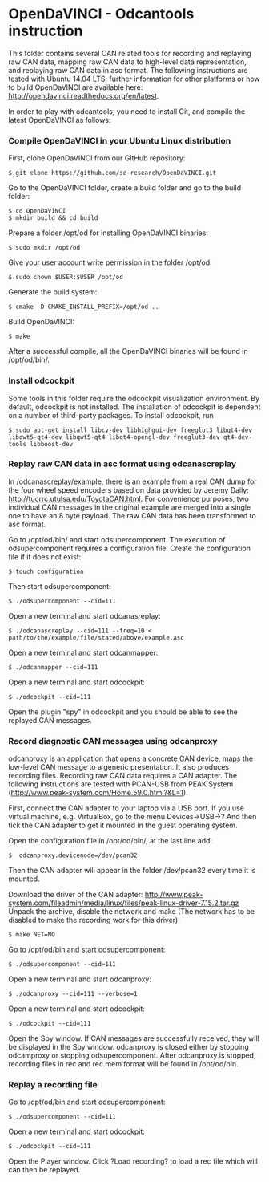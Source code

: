 # OpenDaVINCI - Odcantools instruction

This folder contains several CAN related tools for recording and replaying raw CAN data, mapping raw CAN data to high-level data representation, and replaying raw CAN data in asc format. The following instructions are tested with Ubuntu 14.04 LTS; further information for other platforms or how to build OpenDaVINCI are available here: http://opendavinci.readthedocs.org/en/latest.

In order to play with odcantools, you need to install Git, and compile the latest OpenDaVINCI as follows:

### Compile OpenDaVINCI in your Ubuntu Linux distribution

First, clone OpenDaVINCI from our GitHub repository:

    $ git clone https://github.com/se-research/OpenDaVINCI.git

Go to the OpenDaVINCI folder, create a build folder and go to the build folder:

    $ cd OpenDaVINCI
    $ mkdir build && cd build

Prepare a folder /opt/od for installing OpenDaVINCI binaries:

    $ sudo mkdir /opt/od
   
Give your user account write permission in the folder /opt/od:

    $ sudo chown $USER:$USER /opt/od

Generate the build system:

    $ cmake -D CMAKE_INSTALL_PREFIX=/opt/od ..
    
Build OpenDaVINCI:

    $ make
    
After a successful compile, all the OpenDaVINCI binaries will be found in /opt/od/bin/.

### Install odcockpit

Some tools in this folder require the odcockpit visualization environment. By default, odcockpit is not installed. The installation of odcockpit is dependent on a number of third-party packages. To install odcockpit, run

    $ sudo apt-get install libcv-dev libhighgui-dev freeglut3 libqt4-dev libqwt5-qt4-dev libqwt5-qt4 libqt4-opengl-dev freeglut3-dev qt4-dev-tools libboost-dev

### Replay raw CAN data in asc format using odcanascreplay

In /odcanascreplay/example, there is an example from a real CAN dump for the four wheel speed encoders based on data provided by Jeremy Daily: http://tucrrc.utulsa.edu/ToyotaCAN.html. For convenience purposes, two individual CAN messages in the original example are merged into a single one to have an 8 byte payload. The raw CAN data has been transformed to asc format.

Go to /opt/od/bin/ and start odsupercomponent. The execution of odsupercomponent requires a configuration file. Create the configuration file if it does not exist:

    $ touch configuration
    
Then start odsupercomponent:

    $ ./odsupercomponent --cid=111
    
Open a new terminal and start odcanasreplay:

    $ ./odcanascreplay --cid=111 --freq=10 < path/to/the/example/file/stated/above/example.asc
    
Open a new terminal and start odcanmapper:

    $ ./odcanmapper --cid=111
    
Open a new terminal and start odcockpit:

    $ ./odcockpit --cid=111
    
Open the plugin "spy" in odcockpit and you should be able to see the replayed CAN messages.

### Record diagnostic CAN messages using odcanproxy

odcanproxy is an application that opens a concrete CAN device, maps the low-level CAN message to a generic presentation. It also produces recording files. Recording raw CAN data requires a CAN adapter. The following instructions are tested with PCAN-USB from PEAK System (http://www.peak-system.com/Home.59.0.html?&L=1).

First, connect the CAN adapter to your laptop via a USB port. If you use virtual machine, e.g. VirtualBox, go to the menu Devices->USB->? And then tick the CAN adapter to get it mounted in the guest operating system.

Open the configuration file in /opt/od/bin/, at the last line add:

    $  odcanproxy.devicenode=/dev/pcan32
    
Then the CAN adapter will appear in the folder /dev/pcan32 every time it is mounted.

Download the driver of the CAN adapter: http://www.peak-system.com/fileadmin/media/linux/files/peak-linux-driver-7.15.2.tar.gz Unpack the archive, disable the network and make (The network has to be disabled to make the recording work for this driver):

    $ make NET=NO
    
Go to /opt/od/bin and start odsupercomponent:

    $ ./odsupercomponent --cid=111
    
Open a new terminal and start odcanproxy:

    $ ./odcanproxy --cid=111 --verbose=1
    
Open a new terminal and start odcockpit:

    $ ./odcockpit --cid=111
    
Open the Spy window. If CAN messages are successfully received, they will be displayed in the Spy window. odcanproxy is closed either by stopping odcamproxy or stopping odsupercomponent. After odcanproxy is stopped, recording files in rec and rec.mem format will be found in /opt/od/bin.

### Replay a recording file

Go to /opt/od/bin and start odsupercomponent:

    $ ./odsupercomponent --cid=111
    
Open a new terminal and start odcockpit:

    $ ./odcockpit --cid=111
    
Open the Player window. Click ?Load recording? to load a rec file which will can then be replayed.